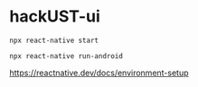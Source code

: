 # hackUST-ui

```npx react-native start```

```npx react-native run-android```

https://reactnative.dev/docs/environment-setup